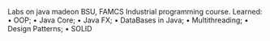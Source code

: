 Labs on java madeon BSU, FAMCS Industrial programming course.
Learned:
• OOP;
• Java Core;
• Java FX;
• DataBases in Java;
• Multithreading;
• Design Patterns;
• SOLID
